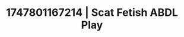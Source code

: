 ---
categories:
- Wrestling domination
- Back arch
- Virtual reality
- Erotic dream roleplay
- Public flashing
image: /assets/images/1747801167214.jpg
layout: post
seo:
  description: Featured content with high-quality ABDL Play, Scat Fetish. HD images
    available.
  keywords: ABDL Play, Scat Fetish
  og_image: /assets/images/1747801167214.jpg
  schema_type: VisualArtwork
tags:
- ABDL Play
- '#1747801167214'
- Scat Fetish
title: 1747801167214 | Scat Fetish ABDL Play
---